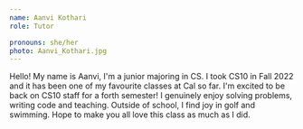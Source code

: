 ```yaml
---
name: Aanvi Kothari
role: Tutor

pronouns: she/her
photo: Aanvi_Kothari.jpg
---
```

Hello! My name is Aanvi, I'm a junior majoring in CS. I took CS10 in Fall 2022 and it has been one of my favourite classes at Cal so far. I'm excited to be back on CS10 staff for a forth semester! I genuinely enjoy solving problems, writing code and teaching. Outside of school, I find joy in golf and swimming.  Hope to make you all love this class as much as I did. 
